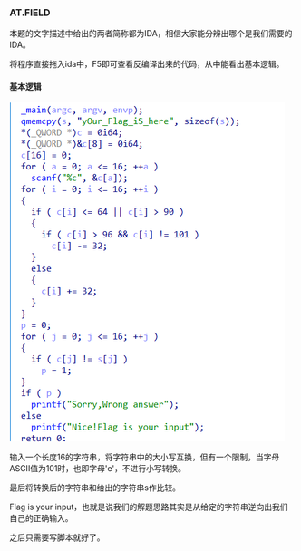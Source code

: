 ### AT.FIELD

本题的文字描述中给出的两者简称都为IDA，相信大家能分辨出哪个是我们需要的IDA。

将程序直接拖入ida中，F5即可查看反编译出来的代码，从中能看出基本逻辑。

#### 基本逻辑

![image-20220515221729431](./image-20220515221729431.png)

输入一个长度16的字符串，将字符串中的大小写互换，但有一个限制，当字母ASCII值为101时，也即字母'e'，不进行小写转换。

最后将转换后的字符串和给出的字符串s作比较。

Flag is your input，也就是说我们的解题思路其实是从给定的字符串逆向出我们自己的正确输入。

之后只需要写脚本就好了。
